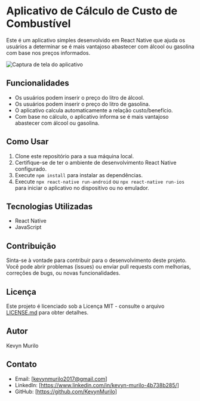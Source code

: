 # Aplicativo de Cálculo de Custo de Combustível

Este é um aplicativo simples desenvolvido em React Native que ajuda os usuários a determinar se é mais vantajoso abastecer com álcool ou gasolina com base nos preços informados.

![Captura de tela do aplicativo](screenshot.png)

## Funcionalidades

- Os usuários podem inserir o preço do litro de álcool.
- Os usuários podem inserir o preço do litro de gasolina.
- O aplicativo calcula automaticamente a relação custo/benefício.
- Com base no cálculo, o aplicativo informa se é mais vantajoso abastecer com álcool ou gasolina.

## Como Usar

1. Clone este repositório para a sua máquina local.
2. Certifique-se de ter o ambiente de desenvolvimento React Native configurado.
3. Execute `npm install` para instalar as dependências.
4. Execute `npx react-native run-android` ou `npx react-native run-ios` para iniciar o aplicativo no dispositivo ou no emulador.

## Tecnologias Utilizadas

- React Native
- JavaScript

## Contribuição

Sinta-se à vontade para contribuir para o desenvolvimento deste projeto. Você pode abrir problemas (issues) ou enviar pull requests com melhorias, correções de bugs, ou novas funcionalidades.

## Licença

Este projeto é licenciado sob a Licença MIT - consulte o arquivo [LICENSE.md](LICENSE.md) para obter detalhes.

## Autor

Kevyn Murilo

## Contato

- Email: [kevynmurilo2017@gmail.com]
- LinkedIn: [https://www.linkedin.com/in/kevyn-murilo-4b738b285/]
- GitHub: [https://github.com/KevynMurilo]

